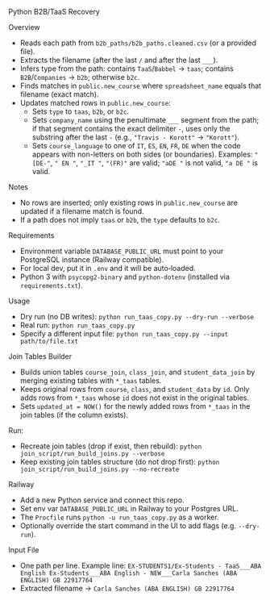 Python B2B/TaaS Recovery

Overview
- Reads each path from `b2b_paths/b2b_paths.cleaned.csv` (or a provided file).
- Extracts the filename (after the last `/` and after the last `___`).
- Infers type from the path: contains `TaaS`/`Babbel` → `taas`; contains `B2B`/`Companies` → `b2b`; otherwise `b2c`.
- Finds matches in `public.new_course` where `spreadsheet_name` equals that filename (exact match).
- Updates matched rows in `public.new_course`:
  - Sets `type` to `taas`, `b2b`, or `b2c`.
  - Sets `company_name` using the penultimate `___` segment from the path; if that segment contains the exact delimiter ` - `, uses only the substring after the last ` - ` (e.g., `"Travis - Korott"` → `"Korott"`).
  - Sets `course_language` to one of `IT`, `ES`, `EN`, `FR`, `DE` when the code appears with non-letters on both sides (or boundaries). Examples: `"[DE-"`, `" EN "`, `"_IT "`, `"(FR)"` are valid; `"aDE "` is not valid, `"a DE "` is valid.

Notes
- No rows are inserted; only existing rows in `public.new_course` are updated if a filename match is found.
- If a path does not imply `taas` or `b2b`, the `type` defaults to `b2c`.

Requirements
- Environment variable `DATABASE_PUBLIC_URL` must point to your PostgreSQL instance (Railway compatible).
- For local dev, put it in `.env` and it will be auto‑loaded.
- Python 3 with `psycopg2-binary` and `python-dotenv` (installed via `requirements.txt`).

Usage
- Dry run (no DB writes):
  `python run_taas_copy.py --dry-run --verbose`
- Real run:
  `python run_taas_copy.py`
- Specify a different input file:
  `python run_taas_copy.py --input path/to/file.txt`

Join Tables Builder
- Builds union tables `course_join`, `class_join`, and `student_data_join` by merging existing tables with `*_taas` tables.
- Keeps original rows from `course`, `class`, and `student_data` by `id`. Only adds rows from `*_taas` whose `id` does not exist in the original tables.
- Sets `updated_at = NOW()` for the newly added rows from `*_taas` in the join tables (if the column exists).

Run:
- Recreate join tables (drop if exist, then rebuild):
  `python join_script/run_build_joins.py --verbose`
- Keep existing join tables structure (do not drop first):
  `python join_script/run_build_joins.py --no-recreate`

Railway
- Add a new Python service and connect this repo.
- Set env var `DATABASE_PUBLIC_URL` in Railway to your Postgres URL.
- The `Procfile` runs `python -u run_taas_copy.py` as a worker.
- Optionally override the start command in the UI to add flags (e.g. `--dry-run`).

Input File
- One path per line. Example line:
  `EX-STUDENTS1/Ex-Students - TaaS___ABA English Ex-Students___ABA English - NEW___Carla Sanches (ABA ENGLISH) GB 22917764`
- Extracted filename → `Carla Sanches (ABA ENGLISH) GB 22917764`
